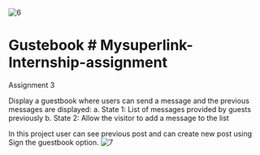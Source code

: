 ![6](https://user-images.githubusercontent.com/70938375/122193238-f7642200-ceb1-11eb-990b-7673c225ddc3.png)
# Gustebook # Mysuperlink-Internship-assignment
Assignment 3

Display a guestbook where users can send a message and the previous messages are
displayed:
a. State 1: List of messages provided by guests previously
b. State 2: Allow the visitor to add a message to the list

In this project  user can see previous post and can create new post using Sign the guestbook option.
![7](https://user-images.githubusercontent.com/70938375/122193266-fdf29980-ceb1-11eb-8a85-3c71577b98dc.png)
